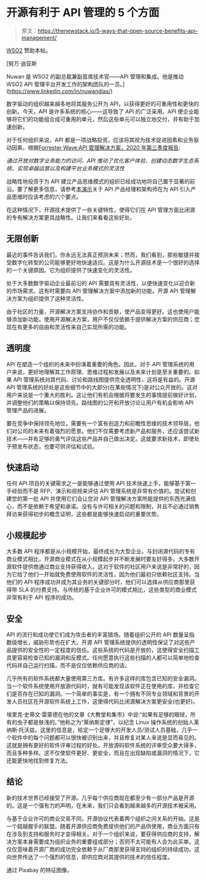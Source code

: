 # 开源有利于 API 管理的 5 个方面

> 原文：<https://thenewstack.io/5-ways-that-open-source-benefits-api-management/>

[WSO2](https://wso2.com/) 赞助本帖。

 [努万·迪亚斯

Nuwan 是 WSO2 的副总裁兼副首席技术官——API 管理和集成。他是推动 WSO2 API 管理平台开发工作的架构团队的一员。](https://www.linkedin.com/in/nuwandias/) 

数字驱动的组织越来越多地将其服务公开为 API，以获得更好的可重用性和更快的创新。今天，API 是许多系统的核心——这导致了 API 的广泛采用。API 使企业能够将它们的功能组合成可重用的单元，然后这些单元可以独立地交付，并有助于加速创新。

对于任何组织来说，API 都是一项战略投资，应该将其视为技术促进因素和业务驱动因素。根据[Forrester Wave:API 管理解决方案，2020 年第三季度报告](https://wso2.com/resources/analyst-reports/the-forrester-wave-api-management-solutions-q3-2020/):

*通过开放对数字业务能力的访问，API 推动了优化客户体验、创建动态数字生态系统、实现卓越运营以及构建平台业务模式的灵活性*

战略性地投资于为 API 建立产品思维模式的组织已经成功地将自己置于显著的前沿。要了解更多信息，请参考[本演示](https://wso2.com/library/summit-2020/americas/apis-the-products-of-the-21st-century/)关于 API 产品经理和架构师在为 API 引入产品思维时应该考虑的六个要点。

在这种情况下，开源技术提供了一些关键特性，使得它们在 API 管理方面比闭源的专有解决方案更具战略性。让我们来看看这些好处。

## **无限创新**

最近的事件告诉我们，你永远无法真正预测未来；然而，我们看到，那些敏捷并接受数字化转型的公司能够更好地快速适应。这是为什么开源技术是一个很好的选择的一个关键原因。它为组织提供了快速变化的灵活性。

处于大多数数字驱动企业最前沿的 API 需要具有灵活性，以便快速变化以迎合新的市场需求。这有时需要向 API 管理解决方案中添加新的功能。开源 API 管理解决方案为组织提供了这种灵活性。

由于社区的力量，开源解决方案支持协作和贡献，使产品变得更好。这也使用户能够添加新功能。使用开源解决方案，用户不仅仅依赖于提供解决方案的供应商；您现在有更多的自由和灵活性来自己实现所需的功能。

## **透明度**

API 在塑造一个组织的未来中扮演着重要的角色。因此，对于 API 管理系统的用户来说，更好地理解其工作原理、思维过程和发展以及未来计划是至关重要的。如果 API 管理系统对其代码、讨论和路线图提供完全透明性，这将是有益的。开源 API 管理系统的好处是这些细节中的大部分(在某些情况下)是对公众开放的。这对用户来说是一个重大的胜利。这让他们有机会根据将要发生的事情提前做好计划，并调整他们的策略以保持领先。路线图的公开和开放讨论让用户有机会影响 API 管理产品的进展。

要在竞争中保持领先地位，需要有一个富有创造力和前瞻性思维的技术领导层，他们对公司的未来有着强烈的愿景。他们不仅需要考虑新产品和服务，还应该尝试新技术——并有足够的勇气评估这些产品并自己做出决定。这就要求新技术，即使处于预发布状态，也要可供评估和试验。

## **快速启动**

任何 API 项目的关键需求之一是能够通过使用 API 技术快速上手。能够基于第一手经验而不是 RFP、演示和视频来评估 API 管理系统是非常有价值的。尝试和创建您的第一批 API 并使用它们会让您对 API 管理解决方案所能提供的东西充满信心，而不是依赖于希望和承诺。没有与许可相关的问题和限制，并且不必通过销售拜访来获得初步的概念证明，这些都是能够快速启动的重要优势。

## **小规模起步**

大多数 API 程序都是从小规模开始，最终成长为大型企业。与封闭源代码的专有商业模式相比，开源商业模式在从小规模起步并不断发展时要友好得多。大多数开源软件提供商通过商业支持获得收入。这对于软件的社区用户来说是非常好的，因为它给了他们一开始就免费使用软件的灵活性，因为他们最初只依赖社区支持。当他们的 API 程序成功并成为其业务的关键部分时，他们可以选择从供应商那里获得带 SLA 的付费支持。与传统的基于企业许可的模式相比，这些类型的商业模式非常有利于 API 程序的成功。

## **安全**

API 的流行和成功使它们成为攻击者的丰富猎场。随着组织公开的 API 数量呈指数级增长，威胁形势也在扩大。开源 API 管理系统提供的透明性保证了对这些产品提供的安全性的一定程度的信任。这些系统的代码是开放的，这使得安全扫描工具更容易检查已知的漏洞和反模式。任何愿意执行这些扫描的人都可以简单地检查代码并自己运行扫描，而不是仅仅依赖供应商的话。

几乎所有的软件系统都大量使用第三方库。有许多这样的库包含已知的安全漏洞。当一个软件系统使用开放源代码时，就有可能发现该软件正在使用的库，并检查它们是否存在已知的漏洞。一个简单的事实是，有一个拥有不同专业领域和背景的开发人员社区在开源软件系统上工作，这使得代码比闭源解决方案更安全(也更好)。

埃里克·史蒂文·雷蒙德在他的文章《大教堂和集市》中说:“如果有足够的眼球，所有的虫子都是肤浅的。”他称之为“莱纳斯定律”，以纪念 Linux 操作系统的创始人莱纳斯·托沃兹。这里的信息是，给定一个足够大的开发人员/测试人员基础，几乎一个软件中的每个问题都可以很快被识别出来，并且修复对某人来说是显而易见的。这就是拥有更好的软件评审过程的好处。开放源码软件系统的评审受众要大得多，而且多种多样。这不仅使软件更好、更安全，而且在出现缺陷或漏洞的情况下，它还能更快地找到修复方法。

## **结论**

新的技术世界已经接受了开源。几乎每个供应商现在都至少有一部分产品是开源的。这是一个强有力的声明，在未来，我们只会看到越来越多的开源技术被采用。

与基于企业许可的商业交易不同，开源协议代表着两个组织之间关系的开始。这是一个超越握手的联盟。随着开源供应商免费提供他们的产品供使用，商业方面只有在涉及到支持和服务时才变得相关。对于一个组织来说，要获得供应商的支持，解决方案本身需要成为组织业务的重要组成部分；否则不太可能有人会为此买单。这仅仅意味着开源厂商的成功完全依赖于从厂商那里获得支持的组织的持续成功。这向世界传达了一个强烈的信息，即供应商对其提供的技术的信任程度。

通过 Pixabay 的特征图像。

<svg xmlns:xlink="http://www.w3.org/1999/xlink" viewBox="0 0 68 31" version="1.1"><title>Group</title> <desc>Created with Sketch.</desc></svg>